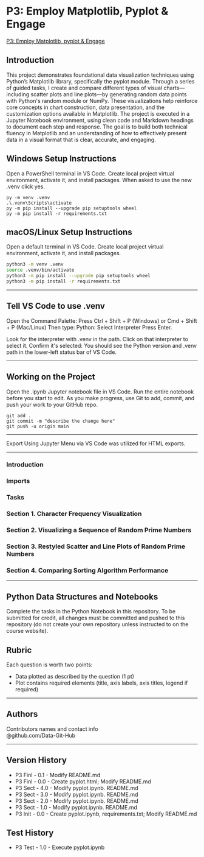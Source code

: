 # P3: Employ Matplotlib, Pyplot & Engage

[P3: Employ Matplotlib, pyplot & Engage ](https://github.com/Data-Git-Hub/Pyplot)

## Introduction
This project demonstrates foundational data visualization techniques using Python’s Matplotlib library, specifically the pyplot module. Through a series of guided tasks, I create and compare different types of visual charts—including scatter plots and line plots—by generating random data points with Python's random module or NumPy. These visualizations help reinforce core concepts in chart construction, data presentation, and the customization options available in Matplotlib. The project is executed in a Jupyter Notebook environment, using clean code and Markdown headings to document each step and response. The goal is to build both technical fluency in Matplotlib and an understanding of how to effectively present data in a visual format that is clear, accurate, and engaging. 

## Windows Setup Instructions

Open a PowerShell terminal in VS Code. 
Create local project virtual environment, activate it, and install packages. 
When asked to use the new .venv click yes. 

```shell
py -m venv .venv
.\.venv\Scripts\activate
py -m pip install --upgrade pip setuptools wheel
py -m pip install -r requirements.txt
```

## macOS/Linux Setup Instructions

Open a default terminal in VS Code. 
Create local project virtual environment, activate it, and install packages. 

```zsh
python3 -m venv .venv
source .venv/bin/activate
python3 -m pip install --upgrade pip setuptools wheel
python3 -m pip install -r requirements.txt
```

---

## Tell VS Code to use .venv

Open the Command Palette: Press Ctrl + Shift + P (Windows) or Cmd + Shift + P (Mac/Linux)
Then type: Python: Select Interpreter
Press Enter.

Look for the interpreter with .venv in the path.
Click on that interpreter to select it.
Confirm it's selected: You should see the Python version and .venv path in the lower-left status bar of VS Code.

---

## Working on the Project

Open the .ipynb Jupyter notebook file in VS Code. 
Run the entire notebook before you start to edit. 
As you make progress, use Git to add, commit, and push your work to your GitHub repo.

```shell
git add .
git commit -m "describe the change here"
git push -u origin main
```

---

Export Using Jupyter Menu via VS Code was utilized for HTML exports.

---

### Introduction

### Imports

### Tasks

### Section 1. Character Frequency Visualization

### Section 2. Visualizing a Sequence of Random Prime Numbers

### Section 3. Restyled Scatter and Line Plots of Random Prime Numbers

### Section 4. Comparing Sorting Algorithm Performance

---

## Python Data Structures and Notebooks

Complete the tasks in the Python Notebook in this repository.
To be submitted for credit, all changes must be committed and pushed to this repository (do not create your own repository unless instructed to on the course website).

## Rubric

Each question is worth two points: 

* Data plotted as described by the question (1 pt)
* Plot contains required elements (title, axis labels, axis titles, legend if required)

---

## Authors

Contributors names and contact info <br>
@github.com/Data-Git-Hub <br>

---

## Version History
- P3 Finl - 0.1 - Modify README.md
- P3 Finl - 0.0 - Create pyplot.html; Modify README.md
- P3 Sect - 4.0 - Modify pyplot.ipynb. README.md
- P3 Sect - 3.0 - Modify pyplot.ipynb. README.md
- P3 Sect - 2.0 - Modify pyplot.ipynb. README.md
- P3 Sect - 1.0 - Modify pyplot.ipynb. README.md
- P3 Init - 0.0 - Create pyplot.ipynb, requirements.txt; Modify README.md 
## Test History
- P3 Test - 1.0 - Execute pyplot.ipynb 